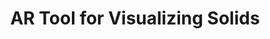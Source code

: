 ---
title:  "AR Tool for Visualizing Solids"
team: "Mugdha Dengle | Susovan Gupta"
tags: AR Mobile Unity

video_provider: "youtube"
video_id:

header:
    teaser: /assets/img/projects/2022/course_project_image13.jpg

overview: AR Tool for visualizing solids.


project-link: 

active: "yes"
type: "course"
year: "2022"

---
